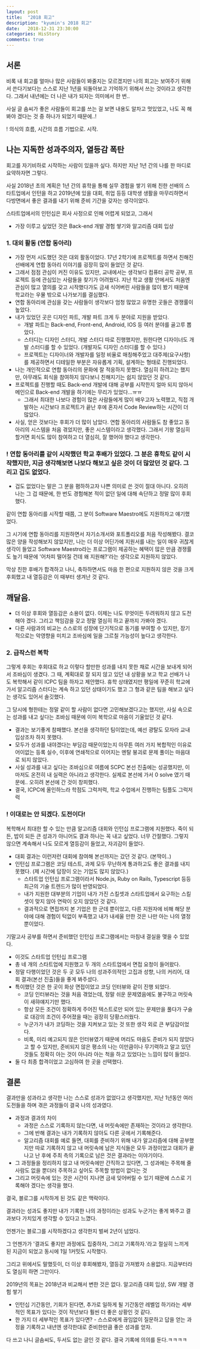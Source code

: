 ```yaml
---
layout: post
title:  "2018 회고"
description: "kyumin's 2018 회고"
date:   2018-12-31 23:30:00
categories: HisStory
comments: true
---
```

## 서론
비록 내 회고를 얼마나 많은 사람들이 봐줄지는 모르겠지만 나의 회고는 보여주기 위해서 쓴다기보다는 스스로 지난 1년을 되돌아보고 기억하기 위해서 쓰는 것이라고 생각한다.
그래서 내년에는 더 나은 내가 되자는 의미에서 한 번..

사실 글 솜씨가 좋은 사람들이 회고를 쓰는 걸 보면 내용도 알차고 멋있었고, 나도 꼭 해봐야 겠다는 것 중 하나가 되었기 때문에..!

! 의식의 흐름, 시간의 흐름 기법으로. 시작.

## 나는 지독한 성과주의자, 열등감 폭탄
회고를 자기비하로 시작하는 사람이 있을까 싶다. 하지만 지난 1년 간의 나를 한 마디로 요약하자면 그렇다.

사실 2018년 초의 계획은 1년 간의 휴학을 통해 실무 경험을 쌓기 위해 친한 선배의 스타트업에서 인턴을 하고 2019년에 있을 대회, 취업 등등 대학생 생활을 마무리하면서 다방면에서 좋은 결과를 내기 위해 준비 기간을 갖자는 생각이었다.

스타트업에서의 인턴십은 회사 사정으로 인해 어렵게 되었고, 그래서

- 가장 이루고 싶었던 것은 Back-end 개발 경험 쌓기와 알고리즘 대회 입상

### 1. 대외 활동 (연합 동아리)
- 가장 먼저 시도했던 것은 대외 활동이었다. 17년 2학기에 프로젝트를 하면서 친해진 선배에게 연합 동아리 이야기를 굉장히 많이 들었던 것 같다.
- 그래서 점점 관심이 커진 이유도 있지만, 교내에서는 생각보다 컴퓨터 공학 공부, 프로젝트 등에 관심있는 사람들을 찾기가 어려웠다. 지난 학교 생활 안에서도 처음엔 관심이 많고 열의를 갖고 시작했다가도 금새 식어버린 사람들을 많이 봤기 때문에 학교라는 우물 밖으로 나가보기를 결심했다.
- 연합 동아리에 관심을 갖는 사람들이 생각보다 엄청 많았고 유명한 곳들은 경쟁률이 높았다.
- 내가 있었던 곳은 디자인 파트, 개발 파트 크게 두 분야로 지원을 받았다.
    - 개발 파트는 Back-end, Front-end, Android, IOS 등 여러 분야를 골고루 뽑았다.
    - 스터디는 디자인 스터디, 개발 스터디 따로 진행했지만, 원한다면 디자이너도 개발 스터디를 할 수 있었다. (개발자도 디자인 스터디를 할 수 있다.)
    - 프로젝트는 디자이너와 개발자를 일정 비율로 매칭해주었고 대주제(요구사항)를 제공하면서 디테일한 부분은 자유롭게 기획, 설계하는 형태로 진행되었다.
- 나는 개인적으로 연합 동아리의 문화에 잘 적응하지 못했다. 열심히 하려고는 했지만, 아무래도 회식을 참여하지 않다보니 친해지기는 쉽지 않았던 것 같다.
- 프로젝트를 진행할 때도 Back-end 개발에 대해 공부를 시작한지 얼마 되지 않아서 메인으로 Back-end 개발을 하기에는 무리가 있었다...ㅠㅠ
    - 그래서 최대한 나보다 경험이 많은 사람들에게 많이 배우고자 노력했고, 직접 개발하는 시간보다 프로젝트가 끝난 후에 혼자서 Code Review하는 시간이 더 많았다.
- 사실, 얻은 것보다는 후회가 더 많이 남았다. 연합 동아리의 사람들도 참 좋았고 동아리의 시스템을 처음 겪었지만, 좋은 시스템이라고 생각했다. 그래서 기왕 열심히 할거면 회식도 많이 참여하고 더 열심히, 잘 했어야 했다고 생각한다.

### ! 연합 동아리를 같이 시작했던 학교 후배가 있었다. 그 분은 휴학도 같이 시작했지만, 지금 생각해보면 나보다 해보고 싶은 것이 더 많았던 것 같다. 그리고 겁도 없었다.
- 겁도 없었다는 말은 그 분을 폄하하고자 나쁜 의미로 쓴 것이 절대 아니다. 오히려 나는 그 겁 때문에, 한 번도 경험해본 적이 없던 일에 대해 속단하고 정말 많이 후회했다.

같이 연합 동아리를 시작할 때쯤, 그 분이 Software Maestro에도 지원하자고 얘기했었다.

그 시기에 연합 동아리를 지원하면서 자기소개서와 포트폴리오를 처음 작성해봤다.
결코 많은 양을 작성해보지 않았지만, 나는 더 이상 어딘가에 지원서를 내는 일이 매우 귀찮게 생각이 들었고 Software Maestro라는 프로그램이 제공하는 혜택이 많은 만큼 경쟁률도 높기 때문에 '어차피 떨어질 건데 왜 지원해?'라는 생각으로 지원하지 않았다.

막상 친한 후배가 합격하고 나니, 축하하면서도 마음 한 편으로 지원하지 않은 것을 크게 후회했고 내 열등감은 이 때부터 생겨난 것 같다.

깨달음.
---
- 더 이상 후회와 열등감은 소용이 없다. 이제는 나도 무엇이든 두려워하지 않고 도전해야 겠다. 그리고 책임감을 갖고 정말 열심히 하고 끝까지 가봐야 겠다.
- 다른 사람과의 비교는 스스로의 성장에 단기적으로 동기를 부여할 수 있지만, 장기적으로는 악영향을 미치고 조바심에 일을 그르칠 가능성이 높다고 생각한다.

### 2. 급작스런 복학
그렇게 후회는 후회대로 하고 이렇다 할만한 성과를 내지 못한 채로 시간을 보내게 되어서 조바심이 생겼다.
그 때, 계획대로 잘 되지 않고 있던 내 상황을 보고 학교 선배가 나도 복학해서 같이 ICPC 팀을 하자고 제안했다.
휴학 상태였지만 평일에 꾸준히 학교에 가서 알고리즘 스터디는 계속 하고 있던 상태이기도 했고 그 형과 같은 팀을 해보고 싶다는 생각도 있어서 솔깃했다.

그 당시에 형한테는 정말 같이 할 사람이 없다면 고민해보겠다고는 했지만, 사실 속으로는 성과를 내고 싶다는 조바심 때문에 이미 복학으로 마음이 기울었던 것 같다.

- 결과는 보기좋게 참패했다. 본선을 생각하던 팀이었는데, 예선 광탈도 모자라 교내 입상조차 하지 못했다.
- 모두가 성과를 내야겠다는 부담감 때문이었는지 아무튼 여러 가지 복합적인 이유로 어이없는 등록 실수, 이후에 연쇄적으로 이어지는 멘탈 붕괴로 문제 풀이는 마음대로 되지 않았다.
- 사실 성과를 내고 싶다는 조바심으로 여름에 SCPC 본선 진출에는 성공했지만, 이마저도 온전히 내 실력은 아니라고 생각한다. 실제로 본선에 가서 0 solve 였기 때문에.. 오히려 본선에 간 것이 창피했다.
- 결국, ICPC에 올인하느라 학점도 그럭저럭, 학교 수업에서 진행하는 팀플도 그럭저럭

### ! 이대로는 안 되겠다. 도전이다!
복학해서 최대한 할 수 있는 만큼 알고리즘 대회와 인턴십 프로그램에 지원했다. 죽이 되든, 밥이 되든 큰 성과가 아니어도 결과 하나는 꼭 내고 싶었다. 너무 간절했다. 그렇지 않으면 계속해서 나도 모르게 열등감이 들었고, 자괴감이 들었다.
- 대회 결과는 이런저런 대회에 참여해 본선까지는 갔던 것 같다. (본딱이..)
- 인턴십 프로그램은 코딩 테스트, 과제 모두 무난하게 통과하고도 좋은 결과를 내지 못했다. (제 시간에 답장이 오는 기업도 많지 않았다.)
    - 스타트업 인턴십 프로그램이라서 Node.js, Ruby on Rails, Typescript 등등 최근의 기술 트렌드가 많이 반영되었다.
    - 내가 지원한 대부분의 기업이 내가 가진 스킬셋과 스타트업에서 요구하는 스킬셋이 맞지 않아 연락이 오지 않았던 것 같다.
    - 결과적으로 면접까지 본 기업은 한 군데 뿐이었고, 다른 지원자에 비해 해당 분야에 대해 경험이 턱없이 부족했고 내가 내세울 만한 것은 나만 아는 나의 열정 뿐이었다.

기말고사 공부를 하면서 준비했던 인턴십 프로그램에서는 마침내 결실을 맺을 수 있었다.
- 이것도 스타트업 인턴십 프로그램
- 총 네 개의 스타트업에 지원했고 두 개의 스타트업에서 면접 요청이 들어왔다.
- 정말 다행이었던 것은 두 곳 모두 나의 성과주의적인 고집과 성향, 나의 커리어, 대회 결과(본선 진출)들을 좋게 봐주셨다.
- 특이했던 것은 한 곳이 화상 면접이었고 코딩 인터뷰와 같이 진행 되었다.
    - 코딩 인터뷰라는 것을 처음 겪었는데, 정말 쉬운 문제였음에도 불구하고 머릿속이 새햐얘지기만 했다.
    - 항상 모든 조건이 정확하게 주어진 텍스트로만 되어 있는 문제만을 풀다가 구술로 대강의 조건이 주어졌을 때는 굉장히 당황스러웠다.
    - 누군가가 내가 코딩하는 것을 지켜보고 있는 것 또한 생각 외로 큰 부담감이었다.
    - 비록, 미리 예고되지 않은 인터뷰였기 때문에 머리도 마음도 준비가 되지 않았다고 할 수 있지만, 준비되지 않은 평소의 나는 이만큼이나 무기력하고 알고 있던 것들도 정확히 아는 것이 아니라 아는 척을 하고 있었다는 느낌이 많이 들었다. 
- 둘 다 최종 합격이었고 고심하여 한 곳을 선택했다.

## 결론
결과만을 성과라고 생각한 나는 스스로 성과가 없었다고 생각했지만, 지난 1년동안 여러 도전들을 하며 겪은 과정들이 결국 나의 성과였다.
- 과정과 결과의 차이
    - 과정은 스스로 기록하지 않는다면, 내 머릿속에만 존재하는 것이라고 생각한다.
    - 그에 반해 결과는 내가 기록하지 않아도 다른 곳에서 기록해준다.
    - 알고리즘 대회를 예로 들면, 대회를 준비하기 위해 내가 알고리즘에 대해 공부했지만 따로 기록하지 않고 내 머릿속에 남은 지식들은 모두 과정이었고 대회가 끝나고 난 후에 주최 측의 기록으로 남은 것은 결과라는 이야기이다. 
- 그 과정들을 정리하지 않고 내 머릿속에만 간직하고 있다면, 그 성과에는 주목해 줄 사람도 없을 뿐더러 주목하고 싶어도 주목할 방법이 없다는 것
- 그리고 머릿속에 있는 것은 시간이 지나면 금새 잊어버릴 수 있기 때문에 스스로 기록해야 겠다는 생각을 했다.

결국, 블로그를 시작하게 된 것도 같은 맥락이다.

결과라는 성과도 좋지만 내가 기록한 나의 과정이라는 성과도 누군가는 좋게 봐주고 결과보다 가치있게 생각할 수 있다고 느꼈다.

언젠가는 블로그를 시작하겠다고 생각한지 벌써 2년이 넘었다.

그 언젠가가 '결과도 좋지만 과정에도 집중하자, 그리고 기록하자.'라고 절실히 느끼게 된 지금이 되었고 동시에 1일 1커밋도 시작했다.

그리고 위에서도 말했듯이, 더 이상 후회해봤자, 열등감 가져봤자 소용없다. 지금부터라도 열심히 하면 그만이다.

2019년의 목표는 2018년과 비교해서 변한 것은 없다. 알고리즘 대회 입상, SW 개발 경험 쌓기
- 인턴십 기간동안, 기회가 된다면, 추가로 일하게 될 기간동안 레벨업 하기라는 세부적인 목표가 있다는 것이 작년보다 훨씬 더 좋은 상황인 것 같다.
- 한 가지 더 세부적인 목표가 있다면? - 스스로에게 끊임없이 질문하고 답을 얻는 과정을 기록하고 내년엔 생각한대로 준비한만큼 좋은 성과를 얻자.

다 쓰고 나니 글솜씨도, 두서도 없는 글인 것 같다. 결국 기록에 의의를 둔다.ㅋㅋㅋㅋ
